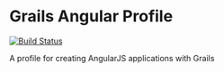 # Grails Angular Profile

[![Build Status](https://travis-ci.org/grails-profiles/angular.svg?branch=3.1.x)](https://travis-ci.org/grails-profiles/angular)

A profile for creating AngularJS applications with Grails
